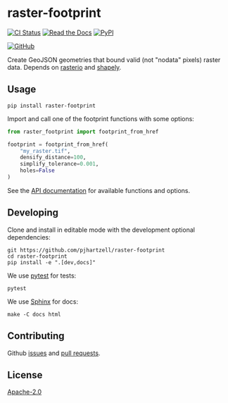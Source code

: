 # raster-footprint

[![CI Status](https://img.shields.io/github/actions/workflow/status/pjhartzell/raster-footprint/ci.yaml?style=for-the-badge&label=CI)](https://github.com/pjhartzell/raster-footprint/actions/workflows/ci.yaml)
[![Read the Docs](https://img.shields.io/readthedocs/antimeridian?style=for-the-badge)](https://raster-footprint.readthedocs.io/en/latest/)
[![PyPI](https://img.shields.io/pypi/v/raster-footprint?style=for-the-badge)](https://pypi.org/project/raster-footprint/)

[![GitHub](https://img.shields.io/github/license/pjhartzell/raster-footprint?style=for-the-badge)](https://github.com/pjhartzell/raster-footprint/blob/main/LICENSE)

Create GeoJSON geometries that bound valid (not "nodata" pixels) raster data. Depends on [rasterio](https://rasterio.readthedocs.io/en/stable/) and [shapely](https://shapely.readthedocs.io/en/stable/manual.html).

## Usage

```shell
pip install raster-footprint
```

Import and call one of the footprint functions with some options:

```python
from raster_footprint import footprint_from_href

footprint = footprint_from_href(
    "my_raster.tif",
    densify_distance=100,
    simplify_tolerance=0.001,
    holes=False
)
```

See the [API documentation](https://raster-footprint.readthedocs.io/) for available functions and options.

## Developing

Clone and install in editable mode with the development optional dependencies:

```shell
git https://github.com/pjhartzell/raster-footprint
cd raster-footprint
pip install -e ".[dev,docs]"
```

We use [pytest](https://docs.pytest.org/) for tests:

```shell
pytest
```

We use [Sphinx](https://www.sphinx-doc.org/) for docs:

```shell
make -C docs html
```

## Contributing

Github [issues](https://github.com/pjhartzell/raster-footprint/issues) and [pull requests](https://github.com/pjhartzell/raster-footprint/pulls).

## License

[Apache-2.0](https://github.com/pjhartzell/raster-footprint/blob/main/LICENSE)
